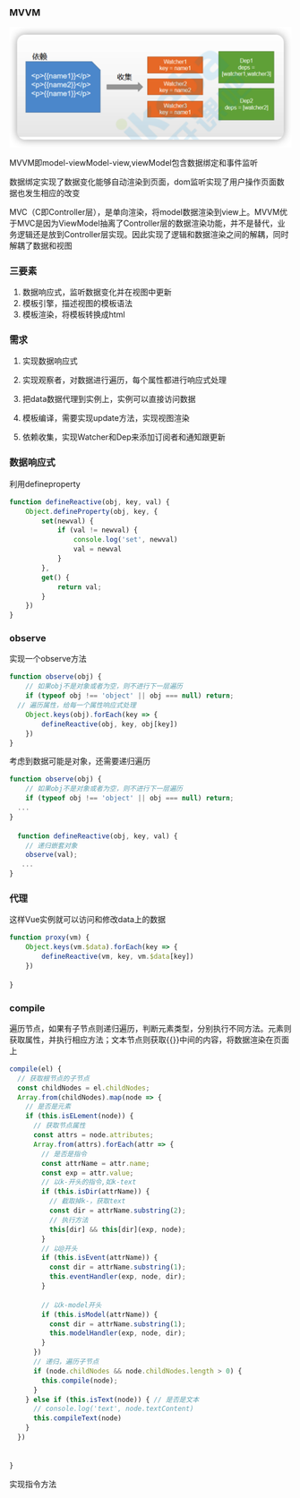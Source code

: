 ### MVVM

![image-20220307215212872](手写vue.assets/image-20220309081059495.png)

MVVM即model-viewModel-view,viewModel包含数据绑定和事件监听

数据绑定实现了数据变化能够自动渲染到页面，dom监听实现了用户操作页面数据也发生相应的改变

MVC（C即Controller层），是单向渲染，将model数据渲染到view上。MVVM优于MVC是因为ViewModel抽离了Controller层的数据渲染功能，并不是替代，业务逻辑还是放到Controller层实现。因此实现了逻辑和数据渲染之间的解耦，同时解耦了数据和视图


### 三要素
1. 数据响应式，监听数据变化并在视图中更新
2. 模板引擎，描述视图的模板语法
3. 模板渲染，将模板转换成html

### 需求

1. 实现数据响应式

2. 实现观察者，对数据进行遍历，每个属性都进行响应式处理

3. 把data数据代理到实例上，实例可以直接访问数据

4. 模板编译，需要实现update方法，实现视图渲染

5. 依赖收集，实现Watcher和Dep来添加订阅者和通知跟更新


### 数据响应式

利用defineproperty

```js
function defineReactive(obj, key, val) {
    Object.defineProperty(obj, key, {
        set(newval) {
            if (val != newval) {
                console.log('set', newval)
                val = newval  
            }
        },
        get() {
            return val;
        }
    })
}
```



### observe

实现一个observe方法

```js
function observe(obj) {
    // 如果obj不是对象或者为空，则不进行下一层遍历
    if (typeof obj !== 'object' || obj === null) return;
  // 遍历属性，给每一个属性响应式处理
    Object.keys(obj).forEach(key => {
        defineReactive(obj, key, obj[key])
    })
}
```

考虑到数据可能是对象，还需要递归遍历

```js
function observe(obj) {
    // 如果obj不是对象或者为空，则不进行下一层遍历
    if (typeof obj !== 'object' || obj === null) return;
  ...
}
  
  function defineReactive(obj, key, val) {
    // 递归嵌套对象
    observe(val);
   ...
}
```



### 代理

这样Vue实例就可以访问和修改data上的数据

```js
function proxy(vm) {
    Object.keys(vm.$data).forEach(key => {
        defineReactive(vm, key, vm.$data[key])
    })

}
```



### compile

遍历节点，如果有子节点则递归遍历，判断元素类型，分别执行不同方法。元素则获取属性，并执行相应方法；文本节点则获取{{}}中间的内容，将数据渲染在页面上

```js
compile(el) {
  // 获取根节点的子节点
  const childNodes = el.childNodes;
  Array.from(childNodes).map(node => {
    // 是否是元素
    if (this.isELement(node)) {
      // 获取节点属性
      const attrs = node.attributes; 
      Array.from(attrs).forEach(attr => {
        // 是否是指令
        const attrName = attr.name;
        const exp = attr.value;
        // 以k-开头的指令,如k-text
        if (this.isDir(attrName)) {
          // 截取掉k-，获取text
          const dir = attrName.substring(2);
          // 执行方法
          this[dir] && this[dir](exp, node);
        }
        // 以@开头
        if (this.isEvent(attrName)) {
          const dir = attrName.substring(1);
          this.eventHandler(exp, node, dir);
        }

        // 以k-model开头
        if (this.isModel(attrName)) {
          const dir = attrName.substring(1);
          this.modelHandler(exp, node, dir);
        }
      })
      // 递归，遍历子节点
      if (node.childNodes && node.childNodes.length > 0) {
        this.compile(node);
      }
    } else if (this.isText(node)) { // 是否是文本
      // console.log('text', node.textContent)
      this.compileText(node)
    }
  })


}
```

实现指令方法

```js

```

